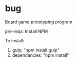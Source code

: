 # bug
Board game prototyping program

pre-reqs: Install NPM

To install:
1. gulp: "npm install gulp"
2. dependancies: "npm install"